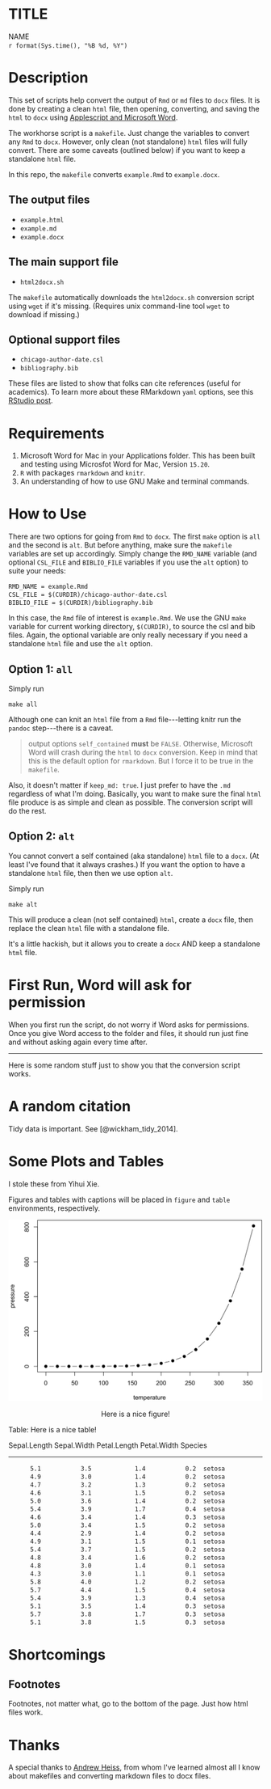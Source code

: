 # TITLE
NAME  
`r format(Sys.time(), "%B %d, %Y")`  

# Description

This set of scripts help convert the output of `Rmd` or `md` files to `docx` files. It is done by creating a clean `html` file, then opening, converting, and saving the `html` to `docx` using [Applescript and Microsoft Word](https://www.dropbox.com/s/4bwwsgod27w1fjo/word-2004-applescript-reference.pdf?dl=0).

The workhorse script is a `makefile`. Just change the variables to convert any `Rmd` to `docx`. However, only clean (not standalone) `html` files will fully convert. There are some caveats (outlined below) if you want to keep a standalone `html` file.

In this repo, the `makefile` converts `example.Rmd` to `example.docx`.

## The output files

- `example.html`
- `example.md`
- `example.docx`

## The main support file

- `html2docx.sh`

The `makefile` automatically downloads the `html2docx.sh` conversion script using `wget` if it's missing. (Requires unix command-line tool `wget` to download if missing.)

## Optional support files

- `chicago-author-date.csl`
- `bibliography.bib`

These files are listed to show that folks can cite references (useful for academics). To learn more about these RMarkdown `yaml` options, see this [RStudio post](http://rmarkdown.rstudio.com/authoring_bibliographies_and_citations.html).

# Requirements

1. Microsoft Word for Mac in your Applications folder. This has been built and testing using Microsfot Word for Mac, Version `15.20`.
2. `R` with packages `rmarkdown` and `knitr`.
3. An understanding of how to use GNU Make and terminal commands.

# How to Use

There are two options for going from `Rmd` to `docx`. The first `make` option is `all` and the second is `alt`. But before anything, make sure the `makefile` variables are set up accordingly. Simply change the `RMD_NAME` variable (and optional `CSL_FILE` and `BIBLIO_FILE` variables if you use the `alt` option) to suite your needs:

```
RMD_NAME = example.Rmd
CSL_FILE = $(CURDIR)/chicago-author-date.csl
BIBLIO_FILE = $(CURDIR)/bibliography.bib
```

In this case, the `Rmd` file of interest is `example.Rmd`. We use the GNU `make` variable for current working directory, `$(CURDIR)`, to source the csl and bib files. Again, the optional variable are only really necessary if you need a standalone `html` file and use the `alt` option.


## Option 1: `all`

Simply run

```
make all
```

Although one can knit an `html` file from a `Rmd` file---letting knitr run the `pandoc` step---there is a caveat.

> output options `self_contained` **must** be `FALSE`. Otherwise, Microsoft Word will crash during the `html` to `docx` conversion. Keep in mind that this is the default option for `rmarkdown`. But I force it to be true in the `makefile`.

Also, it doesn't matter if `keep_md: true`. I just prefer to have the `.md` regardless of what I'm doing. Basically, you want to make sure the final `html` file produce is as simple and clean as possible. The conversion script will do the rest.

## Option 2: `alt`

You cannot convert a self contained (aka standalone) `html` file to a `docx`. (At least I've found that it always crashes.) If you want the option to have a standalone `html` file, then then we use option `alt`.

Simply run

```
make alt
```

This will produce a clean (not self contained) `html`, create a `docx` file, then replace the clean `html` file with a standalone file.

It's a little hackish, but it allows you to create a `docx` AND keep a standalone `html` file.

# First Run, Word will ask for permission

When you first run the script, do not worry if Word asks for permissions. Once you give Word access to the folder and files, it should run just fine and without asking again every time after.

---
Here is some random stuff just to show you that the conversion script works.

# A random citation

Tidy data is important. See [@wickham_tidy_2014].

# Some Plots and Tables

I stole these from Yihui Xie.

Figures and tables with captions will be placed in `figure` and `table` environments, respectively.

<div class="figure" style="text-align: center">
<img src="example_files/figure-html/nice-fig-1.png" alt="Here is a nice figure!"  />
<p class="caption">Here is a nice figure!</p>
</div>


Table: Here is a nice table!

 Sepal.Length   Sepal.Width   Petal.Length   Petal.Width  Species 
-------------  ------------  -------------  ------------  --------
          5.1           3.5            1.4           0.2  setosa  
          4.9           3.0            1.4           0.2  setosa  
          4.7           3.2            1.3           0.2  setosa  
          4.6           3.1            1.5           0.2  setosa  
          5.0           3.6            1.4           0.2  setosa  
          5.4           3.9            1.7           0.4  setosa  
          4.6           3.4            1.4           0.3  setosa  
          5.0           3.4            1.5           0.2  setosa  
          4.4           2.9            1.4           0.2  setosa  
          4.9           3.1            1.5           0.1  setosa  
          5.4           3.7            1.5           0.2  setosa  
          4.8           3.4            1.6           0.2  setosa  
          4.8           3.0            1.4           0.1  setosa  
          4.3           3.0            1.1           0.1  setosa  
          5.8           4.0            1.2           0.2  setosa  
          5.7           4.4            1.5           0.4  setosa  
          5.4           3.9            1.3           0.4  setosa  
          5.1           3.5            1.4           0.3  setosa  
          5.7           3.8            1.7           0.3  setosa  
          5.1           3.8            1.5           0.3  setosa  

# Shortcomings

## Footnotes

Footnotes, not matter what, go to the bottom of the page. Just how html files work.

# Thanks

A special thanks to [Andrew Heiss](http://github.com/andrewheiss), from whom I've learned almost all I know about makefiles and converting markdown files to docx files.



